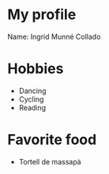 # My profile 

Name: Ingrid Munné Collado 

# Hobbies 

- Dancing 
- Cycling 
- Reading 

# Favorite food 

- Tortell de massapà 
